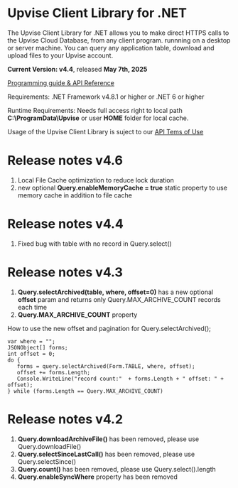 # Upvise Client Library for .NET

The Upvise Client Library for .NET allows you to make direct HTTPS calls to the Upvise Cloud Database, from any client program. runnning on a desktop or server machine. You can query any application table, download and upload files to your Upvise account.

**Current Version: v4.4**, released **May 7th, 2025**

[Programming guide & API Reference](https://www.upvise.com/dev/guide/webservice.htm)

Requirements:
.NET Framework v4.8.1 or higher
or .NET 6 or higher

Runtime Requirements:
Needs full access right to local path **C:\ProgramData\Upvise**  or user **HOME** folder for local cache.

Usage of the Upvise Client Library is suject to our [API Tems of Use](https://www.upvise.com/legal/apitermsofuse.htm)


# Release notes v4.6
1. Local File Cache optimization to reduce lock duration
2. new optional **Query.enableMemoryCache = true** static property to use memory cache in addition to file cache

# Release notes v4.4

1. Fixed bug with table with no record in Query.select()

# Release notes v4.3

1. **Query.selectArchived(table, where, offset=0)** has a new optional **offset** param and returns only Query.MAX_ARCHIVE_COUNT records each time
2. **Query.MAX_ARCHIVE_COUNT** property

How to use the new offset and pagination for Query.selectArchived();
```
var where = ""; 
JSONObject[] forms;
int offset = 0;
do {
   forms = query.selectArchived(Form.TABLE, where, offset);
   offset += forms.Length;
   Console.WriteLine("record count:"  + forms.Length + " offset: " + offset);
} while (forms.Length == Query.MAX_ARCHIVE_COUNT)
```

# Release notes v4.2

1. **Query.downloadArchiveFile()** has been removed, please use Query.downloadFile()
2. **Query.selectSinceLastCall()** has been removed, please use Query.selectSince()
3. **Query.count()** has been removed, please use Query.select().length
4. **Query.enableSyncWhere** property has been removed

